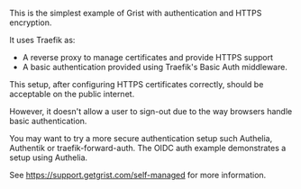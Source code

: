 This is the simplest example of Grist with authentication and HTTPS encryption.

It uses Traefik as:
- A reverse proxy to manage certificates and provide HTTPS support
- A basic authentication provided using Traefik's Basic Auth middleware.

This setup, after configuring HTTPS certificates correctly, should be acceptable on the public internet.

However, it doesn't allow a user to sign-out due to the way browsers handle basic authentication.

You may want to try a more secure authentication setup such Authelia, Authentik or traefik-forward-auth.
The OIDC auth example demonstrates a setup using Authelia.

See https://support.getgrist.com/self-managed for more information.
